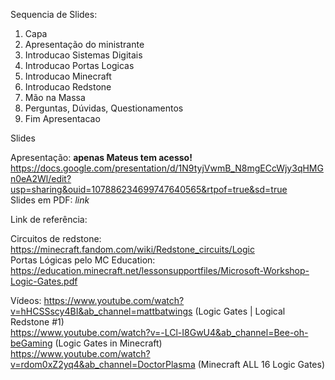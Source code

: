 Sequencia de Slides: <br>
<ol>
<li>Capa
<li>Apresentação do ministrante
<li>Introducao Sistemas Digitais
<li>Introducao Portas Logicas
<li>Introducao Minecraft
<li>Introducao Redstone
<li>Mão na Massa
<li>Perguntas, Dúvidas, Questionamentos
<li>Fim Apresentacao
</ol>

Slides <br>

Apresentação: **apenas Mateus tem acesso!**  https://docs.google.com/presentation/d/1N9tyjVwmB_N8mgECcWjy3qHMGn0eA2Wl/edit?usp=sharing&ouid=107886234699747640565&rtpof=true&sd=true <br>
Slides em PDF: *link* <br>

Link de referência:

Circuitos de redstone: https://minecraft.fandom.com/wiki/Redstone_circuits/Logic <br>
Portas Lógicas pelo MC Education: https://education.minecraft.net/lessonsupportfiles/Microsoft-Workshop-Logic-Gates.pdf <br>

Vídeos:
https://www.youtube.com/watch?v=hHCSSscy4BI&ab_channel=mattbatwings (Logic Gates | Logical Redstone #1) <br>
https://www.youtube.com/watch?v=-LCl-I8GwU4&ab_channel=Bee-oh-beGaming (Logic Gates in Minecraft) <br>
https://www.youtube.com/watch?v=rdom0xZ2yq4&ab_channel=DoctorPlasma (Minecraft ALL 16 Logic Gates) <br>
